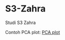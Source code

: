 # S3-Zahra
Studi S3 Zahra

Contoh PCA plot: [PCA plot]("https://towardsdatascience.com/principal-component-analysis-pca-explained-visually-with-zero-math-1cbf392b9e7d")


